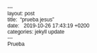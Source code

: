<!DOCTYPE html PUBLIC "-//W3C//DTD HTML 4.01//EN" "http://www.w3.org/TR/html4/strict.dtd">
<html>
<head>
  <meta http-equiv="Content-Type" content="text/html; charset=utf-8">
  <meta http-equiv="Content-Style-Type" content="text/css">
  <title></title>
  <meta name="Generator" content="Cocoa HTML Writer">
  <meta name="CocoaVersion" content="1894">
  <style type="text/css">
    p.p1 {margin: 0.0px 0.0px 0.0px 0.0px; font: 12.0px Helvetica}
  </style>
</head>
<body>
<p class="p1">---</p>
<p class="p1">layout: post</p>
<p class="p1">title:<span class="Apple-converted-space">  </span>“prueba jesus”</p>
<p class="p1">date: <span class="Apple-converted-space">  </span>2019-10-26 17:43:19 +0200</p>
<p class="p1">categories: jekyll update</p>
<p class="p1">---</p>
<p class="p1">Prueba</p>
</body>
</html>

